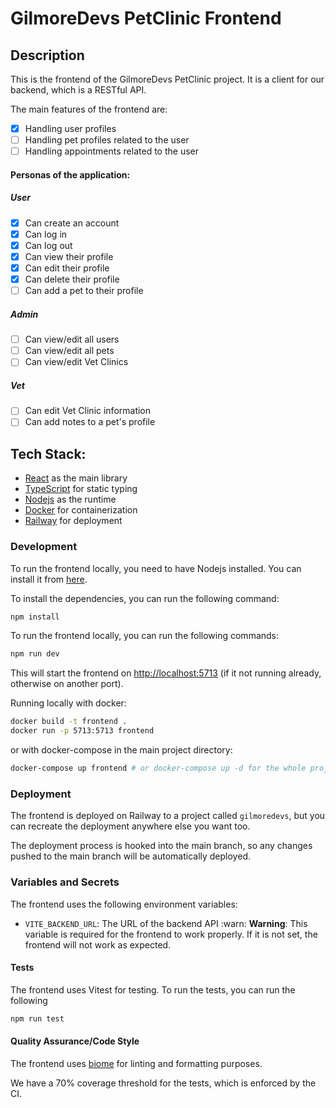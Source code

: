 # GilmoreDevs PetClinic Frontend

## Description

This is the frontend of the GilmoreDevs PetClinic project. It is a client for
our backend, which is a RESTful API.

The main features of the frontend are:

- [x] Handling user profiles
- [ ] Handling pet profiles related to the user
- [ ] Handling appointments related to the user

#### Personas of the application:

##### User

- [x] Can create an account
- [x] Can log in
- [x] Can log out
- [x] Can view their profile
- [x] Can edit their profile
- [x] Can delete their profile
- [ ] Can add a pet to their profile

##### Admin

- [ ] Can view/edit all users
- [ ] Can view/edit all pets
- [ ] Can view/edit Vet Clinics

##### Vet

- [ ] Can edit Vet Clinic information
- [ ] Can add notes to a pet's profile

## Tech Stack:

- [React](https://reactjs.org/) as the main library
- [TypeScript](https://www.typescriptlang.org/) for static typing
- [Nodejs](https://nodejs.org/) as the runtime
- [Docker](https://www.docker.com/) for containerization
- [Railway](https://railway.app/) for deployment

### Development

To run the frontend locally, you need to have Nodejs installed. You can install
it from [here](https://nodejs.org/).

To install the dependencies, you can run the following command:

```bash
npm install
```

To run the frontend locally, you can run the following commands:

```bash
npm run dev
```

This will start the frontend on [http://localhost:5713](http://localhost:5713)
(if it not running already, otherwise on another port).

Running locally with docker:

```bash
docker build -t frontend .
docker run -p 5713:5713 frontend
```

or with docker-compose in the main project directory:

```bash
docker-compose up frontend # or docker-compose up -d for the whole project
```

### Deployment

The frontend is deployed on Railway to a project called `gilmoredevs`, but you
can recreate the deployment anywhere else you want too.

The deployment process is hooked into the main branch, so any changes pushed to
the main branch will be automatically deployed.

### Variables and Secrets

The frontend uses the following environment variables:

- `VITE_BACKEND_URL`: The URL of the backend API :warn: **Warning**: This
  variable is required for the frontend to work properly. If it is not set, the
  frontend will not work as expected.

#### Tests

The frontend uses Vitest for testing. To run the tests, you can run the
following

```bash
npm run test
```

#### Quality Assurance/Code Style

The frontend uses [biome](https://biomejs.dev/) for linting and formatting
purposes.

We have a 70% coverage threshold for the tests, which is enforced by the CI.
